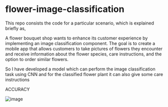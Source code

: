 # flower-image-classification
This repo consists the code for a particular scenario, which is explained briefly as,

A flower bouquet shop wants to enhance its customer experience by implementing an image classification component. The goal is to create a mobile app that allows customers to take pictures of flowers they encounter and receive information about the flower species, care instructions, and the option to order similar flowers.

So I have developed a model which can perform the image classification task using CNN and for the classified flower plant it can also give some care instructions


ACCURACY

![image](https://github.com/Srieswari/flower-image-classification/assets/99708903/ca6d07af-0210-442d-b28e-7a0838fca054)

